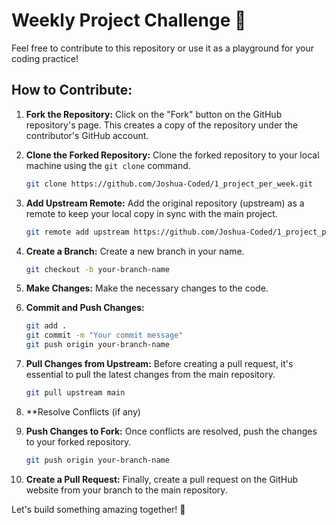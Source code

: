 # Weekly Project Challenge 🚀

Feel free to contribute to this repository or use it as a playground for your coding practice!

## How to Contribute:

1. **Fork the Repository:** Click on the "Fork" button on the GitHub repository's page. This creates a copy of the repository under the contributor's GitHub account.

2. **Clone the Forked Repository:** Clone the forked repository to your local machine using the `git clone` command.

    ```bash
    git clone https://github.com/Joshua-Coded/1_project_per_week.git
    ```

3. **Add Upstream Remote:** Add the original repository (upstream) as a remote to keep your local copy in sync with the main project.

    ```bash
    git remote add upstream https://github.com/Joshua-Coded/1_project_per_week.git
    ```

4. **Create a Branch:** Create a new branch in your name.

    ```bash
    git checkout -b your-branch-name
    ```

5. **Make Changes:** Make the necessary changes to the code.

6. **Commit and Push Changes:**
   
    ```bash
    git add .
    git commit -m "Your commit message"
    git push origin your-branch-name
    ```

7. **Pull Changes from Upstream:** Before creating a pull request, it's essential to pull the latest changes from the main repository.

    ```bash
    git pull upstream main
    ```

8. **Resolve Conflicts (if any)

9. **Push Changes to Fork:** Once conflicts are resolved, push the changes to your forked repository.

    ```bash
    git push origin your-branch-name
    ```

10. **Create a Pull Request:** Finally, create a pull request on the GitHub website from your branch to the main repository.


Let's build something amazing together! 🌟
